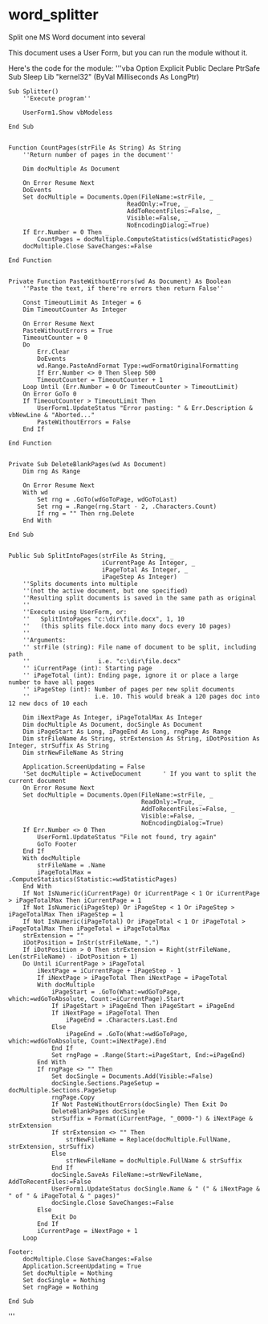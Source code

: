 # word_splitter
 Split one MS Word document into several

This document uses a User Form, but you can run the module without it.

Here's the code for the module:
'''vba
    Option Explicit
    Public Declare PtrSafe Sub Sleep Lib "kernel32" (ByVal Milliseconds As LongPtr)


    Sub Splitter()
        ''Execute program''
        
        UserForm1.Show vbModeless
        
    End Sub


    Function CountPages(strFile As String) As String
        ''Return number of pages in the document''
        
        Dim docMultiple As Document
        
        On Error Resume Next
        DoEvents
        Set docMultiple = Documents.Open(FileName:=strFile, _
                                     ReadOnly:=True, _
                                     AddToRecentFiles:=False, _
                                     Visible:=False, _
                                     NoEncodingDialog:=True)
        If Err.Number = 0 Then _
            CountPages = docMultiple.ComputeStatistics(wdStatisticPages)
        docMultiple.Close SaveChanges:=False
        
    End Function


    Private Function PasteWithoutErrors(wd As Document) As Boolean
        ''Paste the text, if there're errors then return False''

        Const TimeoutLimit As Integer = 6
        Dim TimeoutCounter As Integer

        On Error Resume Next
        PasteWithoutErrors = True
        TimeoutCounter = 0
        Do
            Err.Clear
            DoEvents
            wd.Range.PasteAndFormat Type:=wdFormatOriginalFormatting
            If Err.Number <> 0 Then Sleep 500
            TimeoutCounter = TimeoutCounter + 1
        Loop Until (Err.Number = 0 Or TimeoutCounter > TimeoutLimit)
        On Error GoTo 0
        If TimeoutCounter > TimeoutLimit Then
            UserForm1.UpdateStatus "Error pasting: " & Err.Description & vbNewLine & "Aborted..."
            PasteWithoutErrors = False
        End If
        
    End Function


    Private Sub DeleteBlankPages(wd As Document)
        Dim rng As Range
        
        On Error Resume Next
        With wd
            Set rng = .GoTo(wdGoToPage, wdGoToLast)
            Set rng = .Range(rng.Start - 2, .Characters.Count)
            If rng = "" Then rng.Delete
        End With
        
    End Sub


    Public Sub SplitIntoPages(strFile As String, _
                              iCurrentPage As Integer, _
                              iPageTotal As Integer, _
                              iPageStep As Integer)
        ''Splits documents into multiple
        ''(not the active document, but one specified)
        ''Resulting split documents is saved in the same path as original
        ''
        ''Execute using UserForm, or:
        ''   SplitIntoPages "c:\dir\file.docx", 1, 10
        ''   (this splits file.docx into many docs every 10 pages)
        ''
        ''Arguments:
        '' strFile (string): File name of document to be split, including path
        ''                   i.e. "c:\dir\file.docx"
        '' iCurrentPage (int): Starting page
        '' iPageTotal (int): Ending page, ignore it or place a large number to have all pages
        '' iPageStep (int): Number of pages per new split documents
        ''                  i.e. 10. This would break a 120 pages doc into 12 new docs of 10 each
        
        Dim iNextPage As Integer, iPageTotalMax As Integer
        Dim docMultiple As Document, docSingle As Document
        Dim iPageStart As Long, iPageEnd As Long, rngPage As Range
        Dim strFileName As String, strExtension As String, iDotPosition As Integer, strSuffix As String
        Dim strNewFileName As String

        Application.ScreenUpdating = False
        'Set docMultiple = ActiveDocument      ' If you want to split the current document
        On Error Resume Next
        Set docMultiple = Documents.Open(FileName:=strFile, _
                                         ReadOnly:=True, _
                                         AddToRecentFiles:=False, _
                                         Visible:=False, _
                                         NoEncodingDialog:=True)
        If Err.Number <> 0 Then
            UserForm1.UpdateStatus "File not found, try again"
            GoTo Footer
        End If
        With docMultiple
            strFileName = .Name
            iPageTotalMax = .ComputeStatistics(Statistic:=wdStatisticPages)
        End With
        If Not IsNumeric(iCurrentPage) Or iCurrentPage < 1 Or iCurrentPage > iPageTotalMax Then iCurrentPage = 1
        If Not IsNumeric(iPageStep) Or iPageStep < 1 Or iPageStep > iPageTotalMax Then iPageStep = 1
        If Not IsNumeric(iPageTotal) Or iPageTotal < 1 Or iPageTotal > iPageTotalMax Then iPageTotal = iPageTotalMax
        strExtension = ""
        iDotPosition = InStr(strFileName, ".")
        If iDotPosition > 0 Then strExtension = Right(strFileName, Len(strFileName) - iDotPosition + 1)
        Do Until iCurrentPage > iPageTotal
            iNextPage = iCurrentPage + iPageStep - 1
            If iNextPage > iPageTotal Then iNextPage = iPageTotal
            With docMultiple
                iPageStart = .GoTo(What:=wdGoToPage, which:=wdGoToAbsolute, Count:=iCurrentPage).Start
                If iPageStart > iPageEnd Then iPageStart = iPageEnd
                If iNextPage = iPageTotal Then
                    iPageEnd = .Characters.Last.End
                Else
                    iPageEnd = .GoTo(What:=wdGoToPage, which:=wdGoToAbsolute, Count:=iNextPage).End
                End If
                Set rngPage = .Range(Start:=iPageStart, End:=iPageEnd)
            End With
            If rngPage <> "" Then
                Set docSingle = Documents.Add(Visible:=False)
                docSingle.Sections.PageSetup = docMultiple.Sections.PageSetup
                rngPage.Copy
                If Not PasteWithoutErrors(docSingle) Then Exit Do
                DeleteBlankPages docSingle
                strSuffix = Format(iCurrentPage, "_0000-") & iNextPage & strExtension
                If strExtension <> "" Then
                    strNewFileName = Replace(docMultiple.FullName, strExtension, strSuffix)
                Else
                    strNewFileName = docMultiple.FullName & strSuffix
                End If
                docSingle.SaveAs FileName:=strNewFileName, AddToRecentFiles:=False
                UserForm1.UpdateStatus docSingle.Name & " (" & iNextPage & " of " & iPageTotal & " pages)"
                docSingle.Close SaveChanges:=False
            Else
                Exit Do
            End If
            iCurrentPage = iNextPage + 1
        Loop

    Footer:
        docMultiple.Close SaveChanges:=False
        Application.ScreenUpdating = True
        Set docMultiple = Nothing
        Set docSingle = Nothing
        Set rngPage = Nothing

    End Sub
'''